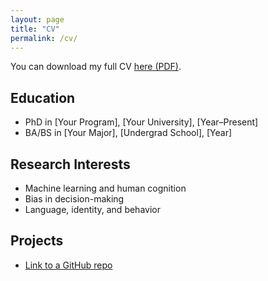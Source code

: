```yaml
---
layout: page
title: "CV"
permalink: /cv/
---
```


You can download my full CV [here (PDF)](cv.pdf).

## Education
- PhD in [Your Program], [Your University], [Year–Present]
- BA/BS in [Your Major], [Undergrad School], [Year]

## Research Interests
- Machine learning and human cognition
- Bias in decision-making
- Language, identity, and behavior

## Projects
- [Link to a GitHub repo](https://github.com/aedinger7/your-project)
